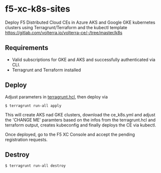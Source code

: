 # f5-xc-k8s-sites

Deploy F5 Distributed Cloud CEs in Azure AKS and Google GKE kubernetes clusters using Terragrunt/Terraform and 
the kubectl template https://gitlab.com/volterra.io/volterra-ce/-/tree/master/k8s

## Requirements

- Valid subscriptions for GKE and AKS and successfully authenticated via CLI.
- Terragrunt and Terraform installed

## Deploy

Adjust parameters in [terragrunt.hcl](terragrunt.hcl), then deploy via

```
$ terragrunt run-all apply
```

This will create AKS nad GKE clusters, download the ce_k8s.yml and adjust the 'CHANGE ME' paramters based on
the infos from the terragrunt.hcl and terraform output, creates kubeconfig and finally deploys the CE via kubectl.

Once deployed, go to the F5 XC Console and accept the pending registration requests. 

## Destroy

```
$ terragrunt run-all destroy
```



